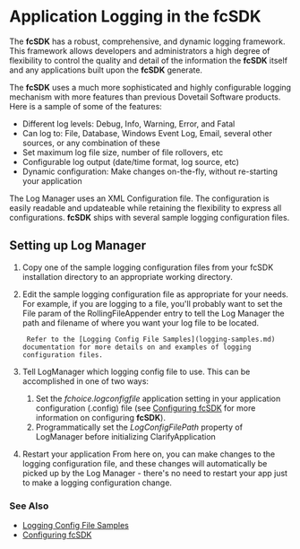 # Application Logging in the fcSDK

The **fcSDK** has a robust, comprehensive, and dynamic logging framework. This framework allows developers and administrators a high degree of flexibility to control the quality and detail of the information the **fcSDK** itself and any applications built upon the **fcSDK** generate.

The **fcSDK** uses a much more sophisticated and highly configurable logging mechanism with more features than previous Dovetail Software products. Here is a sample of some of the features:

* Different log levels: Debug, Info, Warning, Error, and Fatal
* Can log to: File, Database, Windows Event Log, Email, several other sources, or any combination of these
* Set maximum log file size, number of file rollovers, etc
* Configurable log output (date/time format, log source, etc)
* Dynamic configuration: Make changes on-the-fly, without re-starting your application

The Log Manager uses an XML Configuration file. The configuration is easily readable and updateable while retaining the flexibility to express all configurations. **fcSDK** ships with several sample logging configuration files.

## Setting up Log Manager

1. Copy one of the sample logging configuration files from your fcSDK installation directory to an appropriate working directory.
1. Edit the sample logging configuration file as appropriate for your needs.
		For example, if you are logging to a file, you'll probably want to set the File param of the RollingFileAppender entry to tell the Log Manager the path and filename of where you want your log file to be located.

		Refer to the [Logging Config File Samples](logging-samples.md) documentation for more details on and examples of logging configuration files.
1. Tell LogManager which logging config file to use. This can be accomplished in one of two ways:
	1. Set the *fchoice.logconfigfile* application setting in your application configuration (.config) file (see [Configuring fcSDK](basic-configuration.md) for more information on configuring **fcSDK**).
	1. Programmatically set the *LogConfigFilePath* property of LogManager before initializing ClarifyApplication
1. Restart your application
		From here on, you can make changes to the logging configuration file, and these changes will automatically be picked up by the Log Manager - there's no need to restart your app just to make a logging configuration change.

### See Also

* [Logging Config File Samples](logging-samples.md)
* [Configuring fcSDK](/articles/basic-configuration.md)
 